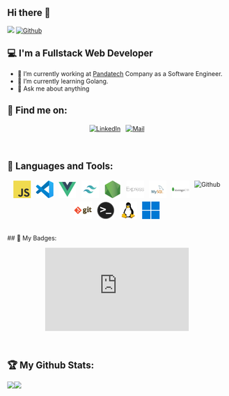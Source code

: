 ## Hi there 👋
![](https://visitor-badge.laobi.icu/badge?page_id=Wong801.Wong801) [![Github](https://img.shields.io/github/followers/Wong801?label=Followers&logo=Github)](https://github.com/Wong801)

## 💻 I'm a Fullstack Web Developer

- 🔭 I’m currently working at [Pandatech](https://www.pandatech.io) Company as a Software Engineer.
- 🌱 I’m currently learning Golang. 
- 💬 Ask me about anything

## :email: Find me on:

<p align="center">
 <a href="https://www.linkedin.com/in/Wong801" target="_blank" rel="noopener noreferrer"> <img src="https://cdn-icons-png.flaticon.com/512/174/174857.png" alt="LinkedIn" height="40" style="vertical-align:top; margin:4px"></a>
 <a href="mailto:catur.satriowicaksono@gmail.com"> <img src="https://cdn-icons-png.flaticon.com/512/726/726623.png" alt="Mail" height="40" style="vertical-align:top; margin:4px"></a> 
</p>

<br />

## 🧰 Languages and Tools:
<p align="center">
<img src="https://raw.githubusercontent.com/github/explore/80688e429a7d4ef2fca1e82350fe8e3517d3494d/topics/javascript/javascript.png" alt="Javascript" height="40" style="vertical-align:top; margin:4px">
<img src="https://raw.githubusercontent.com/github/explore/80688e429a7d4ef2fca1e82350fe8e3517d3494d/topics/visual-studio-code/visual-studio-code.png" alt="VS Code" height="40" style="vertical-align:top; margin:4px">
<img src="https://raw.githubusercontent.com/github/explore/80688e429a7d4ef2fca1e82350fe8e3517d3494d/topics/vue/vue.png" alt="Vue" height="40" style="vertical-align:top; margin:4px">
<img src="https://raw.githubusercontent.com/github/explore/80688e429a7d4ef2fca1e82350fe8e3517d3494d/topics/tailwind/tailwind.png" alt="Tailwind" height="40" style="vertical-align:top; margin:4px">
<img src="https://raw.githubusercontent.com/github/explore/80688e429a7d4ef2fca1e82350fe8e3517d3494d/topics/nodejs/nodejs.png" alt="NodeJS" height="40" style="vertical-align:top; margin:4px">
<img src="https://raw.githubusercontent.com/github/explore/80688e429a7d4ef2fca1e82350fe8e3517d3494d/topics/express/express.png" alt="Express" height="40" style="vertical-align:top; margin:4px">
<img src="https://raw.githubusercontent.com/github/explore/80688e429a7d4ef2fca1e82350fe8e3517d3494d/topics/mysql/mysql.png" alt="MySQL" height="40" style="vertical-align:top; margin:4px">
<img src="https://raw.githubusercontent.com/github/explore/80688e429a7d4ef2fca1e82350fe8e3517d3494d/topics/mongodb/mongodb.png" alt="MongoDB" height="40" style="vertical-align:top; margin:4px">
<img src="https://cdn-icons-png.flaticon.com/512/5968/5968866.png" alt="Github" height="40" style="vertical-align:top; margin:4px">
<img src="https://raw.githubusercontent.com/github/explore/80688e429a7d4ef2fca1e82350fe8e3517d3494d/topics/git/git.png" alt="Git" height="40" style="vertical-align:top; margin:4px">
<img src="https://raw.githubusercontent.com/github/explore/80688e429a7d4ef2fca1e82350fe8e3517d3494d/topics/terminal/terminal.png" alt="Terminal" height="40" style="vertical-align:top; margin:4px">
<img src="https://raw.githubusercontent.com/github/explore/80688e429a7d4ef2fca1e82350fe8e3517d3494d/topics/linux/linux.png" alt="Linux" height="40" style="vertical-align:top; margin:4px" alt="Windows" height="40" style="vertical-align:top; margin:4px">
<img src="https://raw.githubusercontent.com/github/explore/80688e429a7d4ef2fca1e82350fe8e3517d3494d/topics/windows/windows.png" alt="Windows" height="40" style="vertical-align:top; margin:4px">

</p>

<br />## 📕 My Badges:
<p align="center">
<iframe src="https://api.badgr.io/public/assertions/13GA2UkkRl6Kf-pUlkJAIg?embedVersion=1&amp;embedWidth=330&amp;embedHeight=191&amp;identity__email=catur.wong123%40gmail.com" title="Badge: Certified Vue Developer" style="width: 330px; height: 191px; border: 0px;"></iframe>

</p>

<br />

## :trophy: My Github Stats:

<div>
<a href="https://github-readme-stats.vercel.app/api?username=Wong801&theme=tokyonight">
  <img  align="left" src="https://github-readme-stats.vercel.app/api?username=Wong801&count_private=true&show_icons=true&theme=tokyonight" />
</a>
<a href="https://github-readme-stats.vercel.app/api/top-langs/?username=Wong801&hide=php&theme=tokyonight">
  <img align="left" src="https://github-readme-stats.vercel.app/api/top-langs/?username=Wong801&hide=php&theme=tokyonight" />
</a>
</div>

